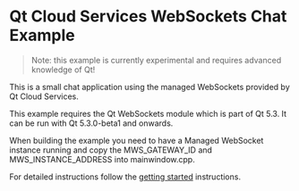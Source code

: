 Qt Cloud Services WebSockets Chat Example
=========================================

> Note: this example is currently experimental and requires advanced knowledge of Qt!

This is a small chat application using the managed WebSockets provided by Qt Cloud Services.

This example requires the Qt WebSockets module which is part of Qt 5.3. It can be run with Qt 5.3.0-beta1 and onwards.

When building the example you need to have a Managed WebSocket instance running and copy the MWS_GATEWAY_ID and MWS_INSTANCE_ADDRESS into mainwindow.cpp.

For detailed instructions follow the [getting started](https://developer.qtc.io/mws/getting-started) instructions.
